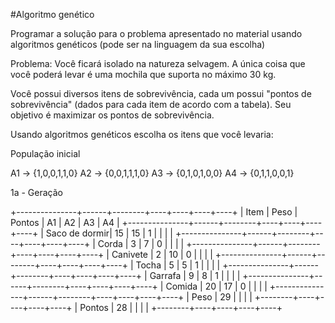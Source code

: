 #Algoritmo genético

Programar a solução para o problema apresentado no material usando algoritmos genéticos (pode ser na linguagem da sua escolha) 

Problema: Você ficará isolado na natureza selvagem. A única coisa que você poderá levar é uma mochila que suporta no máximo 30 kg. 

Você possui diversos itens de sobrevivência, cada um possui "pontos de sobrevivência" (dados para cada item de acordo com a tabela). Seu objetivo é maximizar os pontos de sobrevivência. 

Usando algoritmos genéticos escolha os itens que você levaria:

População inicial 

A1 -> {1,0,0,1,1,0} 
A2 -> {0,0,1,1,1,0}
A3 -> {0,1,0,1,0,0}
A4 -> {0,1,1,0,0,1}

1a - Geração 

 +---------------+------+--------+----+----+----+----+
 | Item          | Peso | Pontos | A1 | A2 | A3 | A4 |
 +---------------+------+--------+----+----+----+----+
 | Saco de dormir| 15   |     15 | 1  |    |    |    |
 +---------------+------+--------+----+----+----+----+
 | Corda         | 3    |      7 | 0  |    |    |    |
 +---------------+------+--------+----+----+----+----+
 | Canivete      | 2    |     10 | 0  |    |    |    |
 +---------------+------+--------+----+----+----+----+
 | Tocha         | 5    |      5 | 1  |    |    |    |
 +---------------+------+--------+----+----+----+----+
 | Garrafa       | 9    |      8 | 1  |    |    |    |
 +---------------+------+--------+----+----+----+----+
 | Comida        | 20   |     17 | 0  |    |    |    |
 +---------------+------+--------+----+----+----+----+
                        | Peso   | 29 |    |    |    |
                        +--------+----+----+----+----+
                        | Pontos | 28 |    |    |    |
                        +--------+----+----+----+----+
